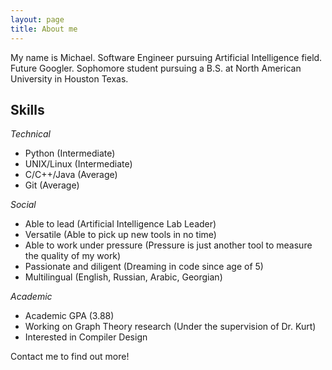 ```yaml
---
layout: page
title: About me
---
```

<link rel="stylesheet" href="/font-awesome-4.7.0/css/font-awesome.min.css">


My name is Michael. Software Engineer pursuing Artificial Intelligence field. Future Googler. Sophomore student pursuing a B.S. at North American University in Houston Texas. 

## Skills 

*Technical*

- Python (Intermediate)
- UNIX/Linux (Intermediate)
- C/C++/Java (Average)
- Git (Average)

*Social*

- Able to lead (Artificial Intelligence Lab Leader)
- Versatile (Able to pick up new tools in no time)
- Able to work under pressure (Pressure is just another tool to measure the quality of my work)
- Passionate and diligent (Dreaming in code since age of 5)
- Multilingual (English, Russian, Arabic, Georgian)


*Academic*

- Academic GPA (3.88)
- Working on Graph Theory research (Under the supervision of Dr. Kurt)
- Interested in Compiler Design

Contact me to find out more! 

<a href="http://stackoverflow.com/users/5110035/michaelmmeskhi"> <i class="fa fa-stack-overflow fa-lg" aria-hidden="true"></i></a>
<a href="https://www.linkedin.com/in/mikhailmmeskhi"> <i class="fa fa-linkedin-square fa-lg" aria-hidden="true"></i></a>
<a href="https://github.com/MichaelMMeskhi"> <i class="fa fa-github fa-lg" aria-hidden="true"></i></a>
<a href="michael.m.meskhi@live.com"> <i class="fa fa-envelope-o fa-lg" aria-hidden="true"></i></a>
